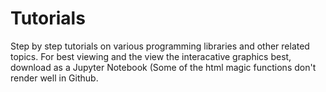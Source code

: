 # Tutorials
Step by step tutorials on various programming libraries and other related topics. 
For best viewing and the view the interacative graphics best, download as a Jupyter Notebook (Some of the html magic functions don't render well in Github. 
